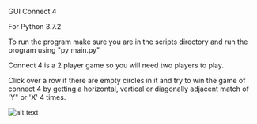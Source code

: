 GUI Connect 4

For Python 3.7.2

To run the program make sure you are in the scripts directory and run the program using "py main.py"

Connect 4 is a 2 player game so you will need two players to play. 

Click over a row if there are empty circles in it and try to win the game of connect 4 by getting a horizontal, vertical or diagonally adjacent match of 'Y" or 'X' 4 times.

![alt text](https://raw.githubusercontent.com/merma593/Connect4/img.png)